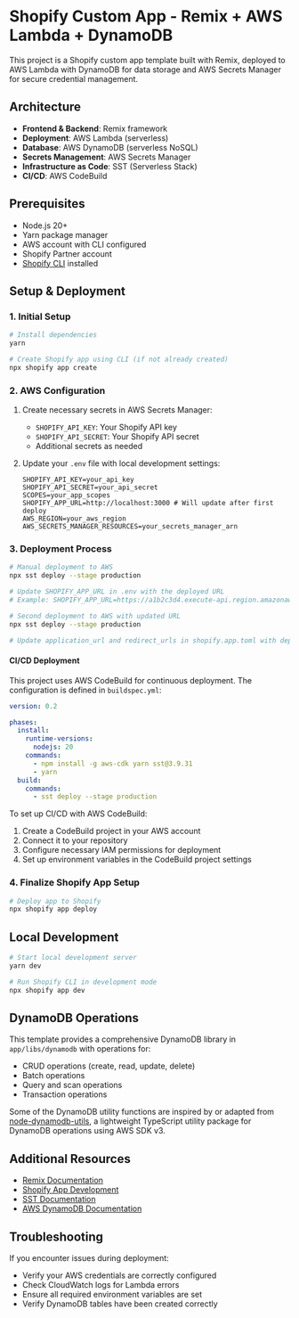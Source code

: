 # Shopify Custom App - Remix + AWS Lambda + DynamoDB

This project is a Shopify custom app template built with Remix, deployed to AWS Lambda with DynamoDB for data storage and AWS Secrets Manager for secure credential management.

## Architecture

- **Frontend & Backend**: Remix framework
- **Deployment**: AWS Lambda (serverless)
- **Database**: AWS DynamoDB (serverless NoSQL)
- **Secrets Management**: AWS Secrets Manager
- **Infrastructure as Code**: SST (Serverless Stack)
- **CI/CD**: AWS CodeBuild

## Prerequisites

- Node.js 20+
- Yarn package manager
- AWS account with CLI configured
- Shopify Partner account
- [Shopify CLI](https://shopify.dev/docs/apps/tools/cli) installed

## Setup & Deployment

### 1. Initial Setup

```bash
# Install dependencies
yarn

# Create Shopify app using CLI (if not already created)
npx shopify app create
```

### 2. AWS Configuration

1. Create necessary secrets in AWS Secrets Manager:
   - `SHOPIFY_API_KEY`: Your Shopify API key
   - `SHOPIFY_API_SECRET`: Your Shopify API secret
   - Additional secrets as needed

2. Update your `.env` file with local development settings:
   ```
   SHOPIFY_API_KEY=your_api_key
   SHOPIFY_API_SECRET=your_api_secret
   SCOPES=your_app_scopes
   SHOPIFY_APP_URL=http://localhost:3000 # Will update after first deploy
   AWS_REGION=your_aws_region
   AWS_SECRETS_MANAGER_RESOURCES=your_secrets_manager_arn
   ```

### 3. Deployment Process

```bash
# Manual deployment to AWS
npx sst deploy --stage production

# Update SHOPIFY_APP_URL in .env with the deployed URL
# Example: SHOPIFY_APP_URL=https://a1b2c3d4.execute-api.region.amazonaws.com

# Second deployment to AWS with updated URL
npx sst deploy --stage production

# Update application_url and redirect_urls in shopify.app.toml with deployed URL
```

#### CI/CD Deployment

This project uses AWS CodeBuild for continuous deployment. The configuration is defined in `buildspec.yml`:

```yaml
version: 0.2

phases:
  install:
    runtime-versions:
      nodejs: 20
    commands:
      - npm install -g aws-cdk yarn sst@3.9.31
      - yarn
  build:
    commands:
      - sst deploy --stage production
```

To set up CI/CD with AWS CodeBuild:
1. Create a CodeBuild project in your AWS account
2. Connect it to your repository
3. Configure necessary IAM permissions for deployment
4. Set up environment variables in the CodeBuild project settings

### 4. Finalize Shopify App Setup

```bash
# Deploy app to Shopify
npx shopify app deploy
```

## Local Development

```bash
# Start local development server
yarn dev

# Run Shopify CLI in development mode
npx shopify app dev
```

## DynamoDB Operations

This template provides a comprehensive DynamoDB library in `app/libs/dynamodb` with operations for:
- CRUD operations (create, read, update, delete)
- Batch operations
- Query and scan operations
- Transaction operations

Some of the DynamoDB utility functions are inspired by or adapted from [node-dynamodb-utils](https://github.com/Vegeta-47/node-dynamodb-utils), a lightweight TypeScript utility package for DynamoDB operations using AWS SDK v3.

## Additional Resources

- [Remix Documentation](https://remix.run/docs/en/main)
- [Shopify App Development](https://shopify.dev/docs/apps)
- [SST Documentation](https://docs.sst.dev)
- [AWS DynamoDB Documentation](https://docs.aws.amazon.com/dynamodb)

## Troubleshooting

If you encounter issues during deployment:
- Verify your AWS credentials are correctly configured
- Check CloudWatch logs for Lambda errors
- Ensure all required environment variables are set
- Verify DynamoDB tables have been created correctly
